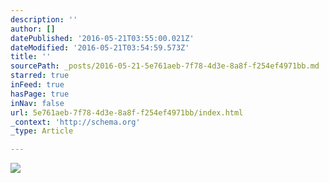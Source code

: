 ```yaml
---
description: ''
author: []
datePublished: '2016-05-21T03:55:00.021Z'
dateModified: '2016-05-21T03:54:59.573Z'
title: ''
sourcePath: _posts/2016-05-21-5e761aeb-7f78-4d3e-8a8f-f254ef4971bb.md
starred: true
inFeed: true
hasPage: true
inNav: false
url: 5e761aeb-7f78-4d3e-8a8f-f254ef4971bb/index.html
_context: 'http://schema.org'
_type: Article

---
```

![](https://the-grid-user-content.s3-us-west-2.amazonaws.com/4adb44fa-522f-4e38-b183-a4a4d0e56731.jpg)